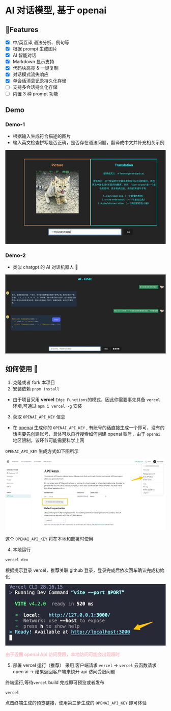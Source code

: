 # AI 对话模型, 基于 openai

## 🌟Features

- [x] 中/英互译,语法分析、例句等
- [x] 根据 prompt 生成图片
- [x] AI 智能对话
- [x] Markdown 显示支持
- [x] 代码块高亮 & 一键复制
- [x] 对话模式流失响应
- [x] 单会话消息记录持久化存储
- [ ] 支持多会话持久化存储
- [ ] 内置 3 种 prompt 功能

## Demo

### Demo-1

- 根据输入生成符合描述的图片
- 输入英文检查拼写是否正确，是否存在语法问题，翻译成中文并补充相关示例

<img src="./assets/demo-1.jpg">

### Demo-2

- 类似 chatgpt 的 AI 对话机器人 🤖️

<img src="./assets/demo-2.jpg">

## 如何使用 🔧

1. 克隆或者 fork 本项目
2. 安装依赖 `pnpm install`

- 由于项目采用 **vercel** `Edge Functions`的模式，因此你需要事先具备 `vercel` 环境,可通过 `npm i vercel -g` 安装

3. 获取 `OPENAI_API_KEY` 信息

- 在 [openai](https://beta.openai.com/) 生成你的 `OPENAI_API_KEY` , 有账号的话直接生成一个即可，没有的话需要先创建账号，具体可以自行搜索如何创建 openai 账号，由于 `openai` 地区限制，该环节可能需要科学上网

`OPENAI_API_KEY` 生成方式如下图所示

<img src="./assets/guide.jpg">

这个 `OPENAI_API_KEY` 将在本地和部署时使用

4. 本地运行

```bash
vercel dev
```

根据提示登录 vercel，推荐关联 github 登录，登录完成后依次回车确认完成初始化

<img src="./assets/vercel-dev.jpg">

<b style="color:pink">由于近期 openai Api 访问受限，本地访问可能会出现超时</b>

5. 部署 vercel 运行（推荐）
   采用 客户端请求 `vercel` -> `vercel` 云函数请求 open ai -> 结果返回客户端来绕开 api 访问受限问题

终端运行,等待`vercel` build 完成即可预览或者发布

```bash
vercel
```

点击终端生成的预览链接，使用第三步生成的 `OPENAI_API_KEY` 即可体验

